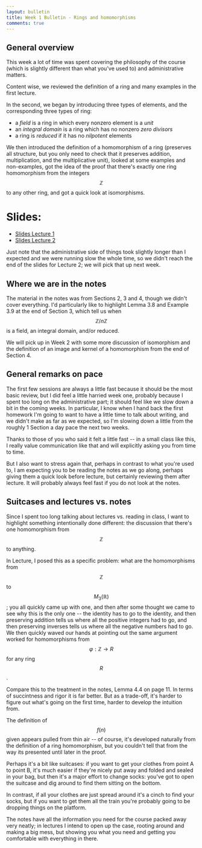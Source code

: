 ```yaml
---
layout: bulletin
title: Week 1 Bulletin - Rings and homomorphisms
comments: true
---
```


General overview
-----
This week a lot of time was spent covering the philosophy of the course (which is slightly different than what you've used to) and administrative matters.

Content wise, we reviewed the definition of a ring and many examples in the first lecture.

In the second, we began by introducing three types of elements, and the corresponding three types of ring:

* a *field* is a ring in which every nonzero element is a *unit*
* an *integral domain* is a ring which has no nonzero *zero divisors*
* a ring is *reduced* if it has no *nilpotent* elements

We then introduced the definition of a homomorphism of a ring (preserves all structure, but you only need to check that it preserves addition, multiplication, and the multiplicative unit), looked at some examples and non-examples, got the idea of the proof that there's exactly one ring homomorphism from the integers $$\mathbb{Z}$$ to any other ring, and got a quick look at isomorphisms.

Slides:
=======
* [Slides Lecture 1](../slides/Lecture1.pdf)
* [Slides Lecture 2](../slides/Lecture2.pdf)

Just note that the administrative side of things took slightly longer than I expected and we were running slow the whole time, so we didn't reach the end of the slides for Lecture 2; we will pick that up next week.

Where we are in the notes
-----
The material in the notes was from Sections 2, 3 and 4, though we didn't cover everything.  I'd particularly like to highlight Lemma 3.8 and Example 3.9 at the end of Section 3, which tell us when $$\mathbb{Z}/n\mathbb{Z}$$ is a field, an integral domain, and/or reduced.

We will pick up in Week 2 with some more discussion of isomorphism and the definition of an image and kernel of a homomorphism from the end of Section 4.

General remarks on pace
-------------

The first few sessions are always a little fast because it should be the most basic review, but I did feel a little harried week one, probably because I spent too long on the administrative part; it should feel like we slow down a bit in the coming weeks.  In particular, I know when I hand back the first homework I'm going to want to have a little time to talk about writing, and we didn't make as far as we expected, so I'm slowing down a little from the roughly 1 Section a day pace the next two weeks.

Thanks to those of you who said it felt a little fast -- in a small class like this, I really value communication like that and will explicitly asking you from time to time.

But I also want to stress again that, perhaps in contrast to what you're used to, I am expecting you to be reading the notes as we go along, perhaps giving them a quick look before lecture, but certainly reviewing them after lecture.  It will probably always feel fast if you do not look at the notes.

Suitcases and lectures vs. notes
--------

Since I spent too long talking about lectures vs. reading in class, I want to highlight something intentionally done different: the discussion that there's one homomorphism from $$\mathbb{Z}$$ to anything.

In Lecture, I posed this as a specific problem: what are the homomorphisms from $$\mathbb{Z}$$ to $$M_3(\mathbb{R})$$; you all quickly came up with one, and then after some thought we came to see why this is the only one -- the identity has to go to the identity, and then preserving addition tells us where all the positive integers had to go, and then preserving inverses tells us where all the negative numbers had to go. We then quickly waved our hands at pointing out the same argument worked for homomorphisms from $$\varphi:\mathbb{Z}\to R$$ for any ring $$R$$.

Compare this to the treatment in the notes, Lemma 4.4 on page 11.  In terms of succintness and rigor it is far better.  But as a trade-off, it's harder to figure out what's going on the first time, harder to develop the intuition from.

The definition of $$f(n)$$ given appears pulled from thin air -- of course, it's developed naturally from the definition of a ring homomorphism, but you couldn't tell that from the way its presented until later in the proof.

Perhaps it's a bit like suitcases: if you want to get your clothes from point A to point B, it's much easier if they're nicely put away and folded and sealed in your bag, but then it's a major effort to change socks: you've got to open the suitcase and dig around to find them sitting on the bottom.

In contrast, if all your clothes are just spread around it's a cinch to find your socks, but if you want to get them all the train you're probably going to be dropping things on the platform.

The notes have all the information you need for the course packed away very neatly; in lectures I intend to open up the case, rooting around and making a big mess, but showing you what you need and getting you comfortable with everything in there.  


